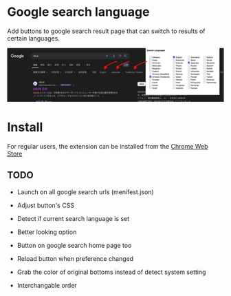 # Google search language

Add buttons to google search result page that can switch to results of certain languages.

![Function showcase](showcase.png)

# Install

For regular users, the extension can be installed from the [Chrome Web Store](https://chromewebstore.google.com/detail/google-search-language/imldhilgomaifdmkenenphbmhdloklmk?pli=1)

## TODO

* Launch on all google search urls (menifest.json)
* Adjust button's CSS
* Detect if current search language is set
* Better looking option
* Button on google search home page too
* Reload button when preference changed
* Grab the color of original bottoms instead of detect system setting

* Interchangable order